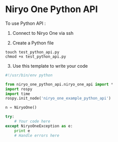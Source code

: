 # Niryo One Python API

To use Python API :

1. Connect to Niryo One via ssh

2. Create a Python file 

```
touch test_python_api.py
chmod +x test_python_api.py
```

3. Use this template to write your code

```python
#!/usr/bin/env python

from niryo_one_python_api.niryo_one_api import *
import rospy
import time
rospy.init_node('niryo_one_example_python_api')

n = NiryoOne()

try:
    # Your code here
except NiryoOneException as e:
    print e 
    # Handle errors here
```
